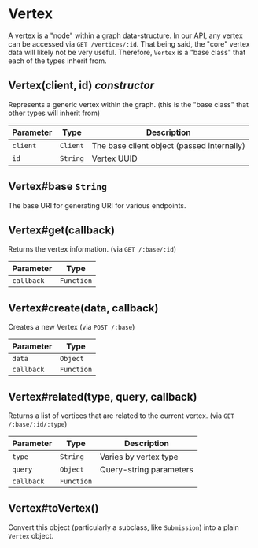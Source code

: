 # Vertex

A vertex is a "node" within a graph data-structure. In our API, any vertex can
be accessed via `GET /vertices/:id`. That being said, the "core" vertex data
will likely not be very useful. Therefore, `Vertex` is a "base class" that each
of the types inherit from.


## Vertex(client, id) *constructor*

Represents a generic vertex within the graph. (this is the "base class" that
other types will inherit from)

| Parameter | Type     | Description                                |
| --------- | -------- | ------------------------------------------ |
| `client`  | `Client` | The base client object (passed internally) |
| `id`      | `String` | Vertex UUID                                |


## Vertex#base `String`

The base URI for generating URI for various endpoints.


## Vertex#get(callback)

Returns the vertex information. (via `GET /:base/:id`)

| Parameter  | Type       |
| ---------- | ---------- |
| `callback` | `Function` |


## Vertex#create(data, callback)

Creates a new Vertex (via `POST /:base`)

| Parameter  | Type       |
| ---------- | ---------- |
| `data`     | `Object`   |
| `callback` | `Function` |


## Vertex#related(type, query, callback)

Returns a list of vertices that are related to the current vertex.
(via `GET /:base/:id/:type`)

| Parameter  | Type       | Description             |
| ---------- | ---------- | ----------------------- |
| `type`     | `String`   | Varies by vertex type   |
| `query`    | `Object`   | Query-string parameters |
| `callback` | `Function` |                         |


## Vertex#toVertex()

Convert this object (particularly a subclass, like `Submission`) into a
plain `Vertex` object.
